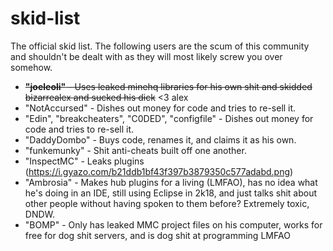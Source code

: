 # skid-list
The official skid list. The following users are the scum of this community and shouldn't be dealt with as they will most likely screw you over somehow.

* ~~**"joeleoli"** - Uses leaked minehq libraries for his own shit and skidded bizarrealex and sucked his dick~~ <3 alex
* "NotAccursed" - Dishes out money for code and tries to re-sell it.
* "Edin", "breakcheaters", "C0DED", "configfile" - Dishes out money for code and tries to re-sell it.
* "DaddyDombo" - Buys code, renames it, and claims it as his own.
* "funkemunky" - Shit anti-cheats built off one another.
* "InspectMC" - Leaks plugins (https://i.gyazo.com/b21ddb1bf43f397b3879350c577adabd.png)
* "Ambrosia" - Makes hub plugins for a living (LMFAO), has no idea what he's doing in an IDE, still using Eclipse in 2k18, and just talks shit about other people without having spoken to them before? Extremely toxic, DNDW.
* "BOMP" - Only has leaked MMC project files on his computer, works for free for dog shit servers, and is dog shit at programming LMFAO
